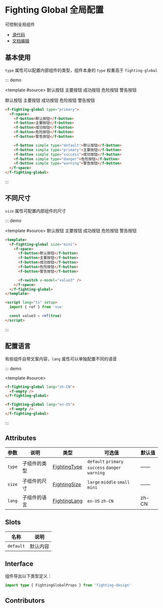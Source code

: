 # Fighting Global 全局配置

可控制全局组件

- [源代码](https://github.com/FightingDesign/fighting-design/tree/master/packages/fighting-design/fighting-global)
- [文档编辑](https://github.com/FightingDesign/fighting-design/blob/master/docs/docs/components/fighting-global.md)

## 基本使用

`type` 属性可以配置内部组件的类型，组件本身的 `type` 权重高于 `fighting-global`

::: demo

<template #source>
<f-fighting-global type="primary">
<f-space>
<f-button>默认按钮</f-button>
<f-button>主要按钮</f-button>
<f-button>成功按钮</f-button>
<f-button>危险按钮</f-button>
<f-button>警告按钮</f-button>

<f-button simple type="default">默认按钮</f-button>
<f-button simple type="primary">主要按钮</f-button>
<f-button simple type="success">成功按钮</f-button>
<f-button simple type="danger">危险按钮</f-button>
<f-button simple type="warning">警告按钮</f-button>
</f-space>
</f-fighting-global>
</template>

```html
<f-fighting-global type="primary">
  <f-space>
    <f-button>默认按钮</f-button>
    <f-button>主要按钮</f-button>
    <f-button>成功按钮</f-button>
    <f-button>危险按钮</f-button>
    <f-button>警告按钮</f-button>

    <f-button simple type="default">默认按钮</f-button>
    <f-button simple type="primary">主要按钮</f-button>
    <f-button simple type="success">成功按钮</f-button>
    <f-button simple type="danger">危险按钮</f-button>
    <f-button simple type="warning">警告按钮</f-button>
  </f-space>
</f-fighting-global>
```

:::

## 不同尺寸

`size` 属性可配置内部组件的尺寸

::: demo

<template #source>
<f-fighting-global size="mini">
<f-space>
<f-button>默认按钮</f-button>
<f-button>主要按钮</f-button>
<f-button>成功按钮</f-button>
<f-button>危险按钮</f-button>
<f-button>警告按钮</f-button>

<f-switch v-model="value3" />
</f-space>
</f-fighting-global>
</template>

```html
<template>
  <f-fighting-global size="mini">
    <f-space>
      <f-button>默认按钮</f-button>
      <f-button>主要按钮</f-button>
      <f-button>成功按钮</f-button>
      <f-button>危险按钮</f-button>
      <f-button>警告按钮</f-button>

      <f-switch v-model="value3" />
    </f-space>
  </f-fighting-global>
</template>

<script lang="ts" setup>
  import { ref } from 'vue'

  const value3 = ref(true)
</script>
```

:::

## 配置语言

有些组件自带文案内容，`lang` 属性可以单独配置不同的语音

::: demo

<template #source>
<f-fighting-global lang="zh-CN">
<f-empty />
</f-fighting-global>

<f-fighting-global lang="en-US">
<f-empty />
</f-fighting-global>
</template>

```html
<f-fighting-global lang="zh-CN">
  <f-empty />
</f-fighting-global>

<f-fighting-global lang="en-US">
  <f-empty />
</f-fighting-global>
```

:::

## Attributes

| 参数   | 说明         | 类型                                                               | 可选值                                                  | 默认值 |
| ------ | ------------ | ------------------------------------------------------------------ | ------------------------------------------------------- | ------ |
| `type` | 子组件的类型 | <a href="/components/interface.html#fightingtype">FightingType</a> | `default` `primary` <br /> `success` `danger` `warning` | ——     |
| `size` | 子组件的尺寸 | <a href="/components/interface.html#fightingsize">FightingSize</a> | `large` `middle` `small` `mini`                         | ——     |
| `lang` | 子组件的语言 | <a href="/components/interface.html#fightinglang">FightingLang</a> | `en-US` `zh-CN`                                         | zh-CN  |

## Slots

| 名称      | 说明     |
| --------- | -------- |
| `default` | 默认内容 |

## Interface

组件导出以下类型定义：

```ts
import type { FightingGlobalProps } from 'fighting-design'
```

## Contributors

<a href="https://github.com/Tyh2001" target="_blank">
  <f-avatar round src="https://avatars.githubusercontent.com/u/73180970?v=4" />
</a>

<script lang="ts" setup>
  import { ref } from 'vue'

  const value3 = ref(true)
</script>
